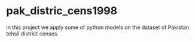 # pak_distric_cens1998
in this project we apply some of python models on the dataset of Pakistan tehsil district censes. 
